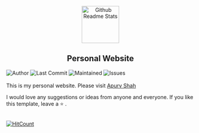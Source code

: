 <p align="center">
 <img width="100px" src="https://res.cloudinary.com/anuraghazra/image/upload/v1594908242/logo_ccswme.svg" align="center" alt="Github Readme Stats" />
 <h2 align="center">Personal Website</h2>
</p>


![Author](https://img.shields.io/badge/author-ApurvShah007-green)
![Last Commit](https://img.shields.io/github/last-commit/ApurvShah007/ApurvShah007.github.io)
![Maintained](https://img.shields.io/maintenance/yes/2020)
![Issues](https://img.shields.io/github/issues/ApurvShah007/ApurvShah007.github.io)
</br>
</br>
This is my personal website. Please visit [Apurv Shah](https://apurvshah007.github.io)

I would love any suggestions or ideas from anyone and everyone. If you like this template, leave a ⭐️ .
</br>
</br>

[![HitCount](http://hits.dwyl.com/ApurvShah007/ApurvShah007.github.io.svg)](http://hits.dwyl.com/ApurvShah007/ApurvShah007.github.io)
